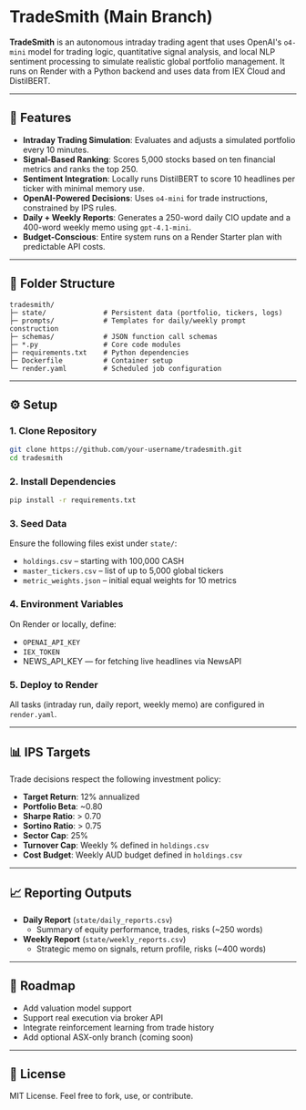 # TradeSmith (Main Branch)

**TradeSmith** is an autonomous intraday trading agent that uses OpenAI's `o4-mini` model for trading logic, quantitative signal analysis, and local NLP sentiment processing to simulate realistic global portfolio management. It runs on Render with a Python backend and uses data from IEX Cloud and DistilBERT.

---

## 🔧 Features

- **Intraday Trading Simulation**: Evaluates and adjusts a simulated portfolio every 10 minutes.
- **Signal-Based Ranking**: Scores 5,000 stocks based on ten financial metrics and ranks the top 250.
- **Sentiment Integration**: Locally runs DistilBERT to score 10 headlines per ticker with minimal memory use.
- **OpenAI-Powered Decisions**: Uses `o4-mini` for trade instructions, constrained by IPS rules.
- **Daily + Weekly Reports**: Generates a 250-word daily CIO update and a 400-word weekly memo using `gpt-4.1-mini`.
- **Budget-Conscious**: Entire system runs on a Render Starter plan with predictable API costs.

---

## 📁 Folder Structure

```
tradesmith/
├─ state/              # Persistent data (portfolio, tickers, logs)
├─ prompts/            # Templates for daily/weekly prompt construction
├─ schemas/            # JSON function call schemas
├─ *.py                # Core code modules
├─ requirements.txt    # Python dependencies
├─ Dockerfile          # Container setup
└─ render.yaml         # Scheduled job configuration
```

---

## ⚙️ Setup

### 1. Clone Repository
```bash
git clone https://github.com/your-username/tradesmith.git
cd tradesmith
```

### 2. Install Dependencies
```bash
pip install -r requirements.txt
```

### 3. Seed Data
Ensure the following files exist under `state/`:
- `holdings.csv` – starting with 100,000 CASH
- `master_tickers.csv` – list of up to 5,000 global tickers
- `metric_weights.json` – initial equal weights for 10 metrics

### 4. Environment Variables
On Render or locally, define:
- `OPENAI_API_KEY`
- `IEX_TOKEN`
- NEWS_API_KEY — for fetching live headlines via NewsAPI

### 5. Deploy to Render
All tasks (intraday run, daily report, weekly memo) are configured in `render.yaml`.

---

## 📊 IPS Targets

Trade decisions respect the following investment policy:
- **Target Return**: 12% annualized
- **Portfolio Beta**: ~0.80
- **Sharpe Ratio**: > 0.70
- **Sortino Ratio**: > 0.75
- **Sector Cap**: 25%
- **Turnover Cap**: Weekly % defined in `holdings.csv`
- **Cost Budget**: Weekly AUD budget defined in `holdings.csv`

---

## 📈 Reporting Outputs

- **Daily Report** (`state/daily_reports.csv`)
  - Summary of equity performance, trades, risks (~250 words)
- **Weekly Report** (`state/weekly_reports.csv`)
  - Strategic memo on signals, return profile, risks (~400 words)

---

## 🔮 Roadmap

- Add valuation model support
- Support real execution via broker API
- Integrate reinforcement learning from trade history
- Add optional ASX-only branch (coming soon)

---

## 📜 License

MIT License. Feel free to fork, use, or contribute.
